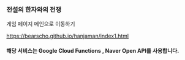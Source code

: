 ### 전설의 한자와의 전쟁

게임 페이지 메인으로 이동하기  

<https://bearscho.github.io/hanjaman/index1.html>

#### 해당 서비스는 Google Cloud Functions , Naver Open API를 사용합니다.

